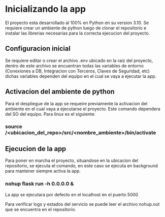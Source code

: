 ﻿# Inicializando la app 
 El proyecto esta desarrollado al 100% en Python en su version 3.10. Se requiere crear un ambiente de python luego de clonar
 el repositorio e instalar las librerias necesarias para la correcta ejecucion del proyecto.

## Configuracion inicial
 Se requiere editar o crear el archivo .env ubicado en la raiz del proyecto, dentro de este archivo se encuentran todas las variables 
 de entorno (Conexiones a DB, Integracion con Terceros, Claves de Seguridad, etc) dichas variables dependen del equipo en el 
 cual se vaya a ejecutar la app.

## Activacion del ambiente de python
 Para el despliegue de la app se requeire previamente la activacion del ambiente en el cual vaya a ejecutarse el proyecto. Este comando 
 dependera del SO del equipo. Para linux es el siguiente:

### source /<ubicacion_del_repo>/src/<nombre_ambiente>/bin/activate

## Ejecucion de la app

Para poner en marcha el proyecto, situandose en la ubicacion del repositorio, se ejecuta el comando, en este caso se ejecuta en background
para mantener siempre activa la app.

### nohup flask run -h 0.0.0.0 &

La app se ejecutara por defecto en el localhost en el puerto 5000

Para verificar logs y estados del servicio se puede leer el archivo nohup.out que se encuentra en el repositorio.
